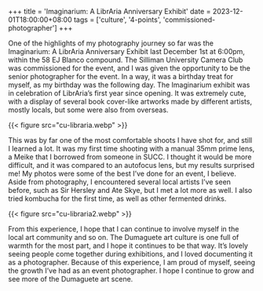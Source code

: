 +++
title = 'Imaginarium: A LibrAria Anniversary Exhibit'
date = 2023-12-01T18:00:00+08:00
tags = ['culture', '4-points', 'commissioned-photographer']
+++

One of the highlights of my photography journey so far was the Imaginarium: A LibrAria Anniversary Exhibit last December 1st at 6:00pm, within the 58 EJ Blanco compound. The Silliman University Camera Club was commissioned for the event, and I was given the opportunity to be the senior photographer for the event. In a way, it was a birthday treat for myself, as my birthday was the following day. The Imaginarium exhibit was in celebration of LibrAria’s first year since opening. It was extremely cute, with a display of several book cover-like artworks made by different artists, mostly locals, but some were also from overseas.

{{< figure src="cu-libraria.webp" >}}

This was by far one of the most comfortable shoots I have shot for, and still I learned a lot. It was my first time shooting with a manual 35mm prime lens, a Meike that I borrowed from someone in SUCC. I thought it would be more difficult, and it was compared to an autofocus lens, but my results surprised me! My photos were some of the best I’ve done for an event, I believe. Aside from photography, I encountered several local artists I’ve seen before, such as Sir Hersley and Ate Skye, but I met a lot more as well. I also tried kombucha for the first time, as well as other fermented drinks.

{{< figure src="cu-libraria2.webp" >}}

From this experience, I hope that I can continue to involve myself in the local art community and so on. The Dumaguete art culture is one full of warmth for the most part, and I hope it continues to be that way. It’s lovely seeing people come together during exhibitions, and I loved documenting it as a photographer.
Because of this experience, I am proud of myself, seeing the growth I’ve had as an event photographer. I hope I continue to grow and see more of the Dumaguete art scene.

